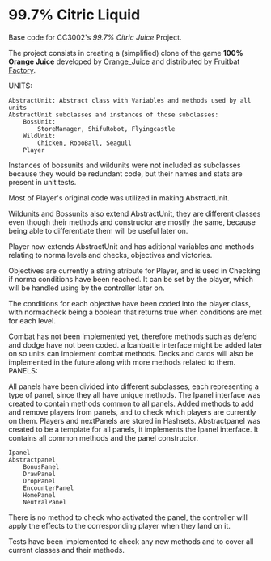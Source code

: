 <!-- 1.0.3-b1 -->
# 99.7% Citric Liquid

Base code for CC3002's *99.7% Citric Juice* Project.

The project consists in creating a (simplified) clone of the game **100% Orange Juice**
developed by [Orange_Juice](http://daidai.moo.jp) and distributed by 
[Fruitbat Factory](https://fruitbatfactory.com).

UNITS:

	AbstractUnit: Abstract class with Variables and methods used by all units
	AbstractUnit subclasses and instances of those subclasses:
		BossUnit:
			StoreManager, ShifuRobot, Flyingcastle
		WildUnit:
			Chicken, RoboBall, Seagull
		Player

Instances of bossunits and wildunits were not included as subclasses because they would be redundant code, but their names and stats are present in unit tests.

Most of Player's original code was utilized in making AbstractUnit.

Wildunits and Bossunits also extend AbstractUnit, they are different classes even though their methods and constructor are mostly the same, because being able to differentiate
them will be useful later on.

Player now extends AbstractUnit and has aditional variables and methods relating to norma levels and checks, objectives and victories.

Objectives are currently a string atribute for Player, and is used in Checking if norma conditions have been reached. It can be set by the player, which will be handled
using by the controller later on.

The conditions for each objective have been coded into the player class, with normacheck being a boolean that returns true when conditions are met for each level.

Combat has not been implemented yet, therefore methods such as defend and dodge have not been coded. a Icanbattle interface might be added later on so units can implement combat methods.
Decks and cards will also be implemented in the future along with more methods related to them.	
PANELS:

All panels have been divided into different subclasses, each representing a type of panel, since they all have unique methods.
The Ipanel interface was created to contain methods common to all panels.
Added methods to add and remove players from panels, and to check which players are currently on them. Players and nextPanels are stored in Hashsets.
Abstractpanel was created to be a template for all panels, it implements the Ipanel interface. It contains all common methods and the panel constructor.
	
	Ipanel
	Abstractpanel
		BonusPanel
		DrawPanel
		DropPanel
		EncounterPanel
		HomePanel
		NeutralPanel


There is no method to check who activated the panel, the controller will apply the effects to the corresponding player when they land on it.

Tests have been implemented to check any new methods and to cover all current classes and their methods.